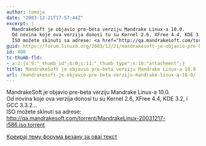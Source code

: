 ```yaml
---
author: tomaja
date: "2003-12-21T17:57:44Z"
excerpt: |
  MandrakeSoft je objavio pre-beta verziju Mandrake Linux-a 10.0.
  Od novina koje ova verzija donosi tu su Kernel 2.6, XFree 4.4, KDE 3.2, i GCC 3.3.2...
  ISO možete skinuti sa adrese: <a href="http://qa.mandrakesoft.com/torrent/MandrakeLinux-20031217-i586.iso.torrent"> http://qa.mandrakesoft.com/torrent/MandrakeLinux-20031217-i586.iso.torrent</a>
guid: https://forum.linuxo.org/2003/12/21/mandrakesoft-je-objavio-pre-beta-verziju-mandrake-linux-a-10-0/
id: 400
tc-thumb-fld:
- a:2:{s:9:"_thumb_id";b:0;s:11:"_thumb_type";s:10:"attachment";}
title: MandrakeSoft je objavio pre-beta verziju Mandrake Linux-a 10.0
url: /mandrakesoft-je-objavio-pre-beta-verziju-mandrake-linux-a-10-0/
---
```

MandrakeSoft je objavio pre-beta verziju Mandrake Linux-a 10.0.  
Od novina koje ova verzija donosi tu su Kernel 2.6, XFree 4.4, KDE 3.2, i GCC 3.3.2&#8230;  
ISO možete skinuti sa adrese:  <http://qa.mandrakesoft.com/torrent/MandrakeLinux-20031217-i586.iso.torrent>  
<!--break-->

[Креирај тему форума везану за овај текст](https://linuxo.org/nova-tema-na-forumu/?se_pid=400)